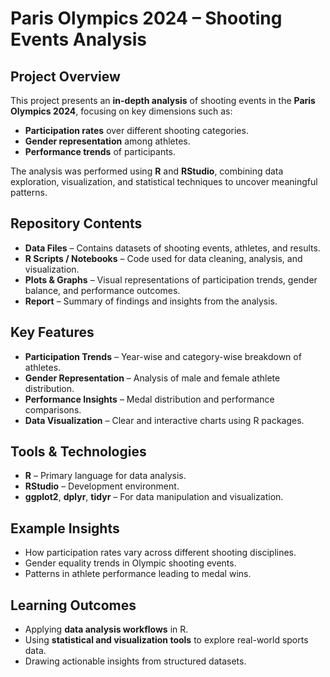 # Paris Olympics 2024 – Shooting Events Analysis

## Project Overview
This project presents an **in-depth analysis** of shooting events in the **Paris Olympics 2024**, focusing on key dimensions such as:
- **Participation rates** over different shooting categories.
- **Gender representation** among athletes.
- **Performance trends** of participants.

The analysis was performed using **R** and **RStudio**, combining data exploration, visualization, and statistical techniques to uncover meaningful patterns.

## Repository Contents
- **Data Files** – Contains datasets of shooting events, athletes, and results.
- **R Scripts / Notebooks** – Code used for data cleaning, analysis, and visualization.
- **Plots & Graphs** – Visual representations of participation trends, gender balance, and performance outcomes.
- **Report** – Summary of findings and insights from the analysis.

## Key Features
- **Participation Trends** – Year-wise and category-wise breakdown of athletes.
- **Gender Representation** – Analysis of male and female athlete distribution.
- **Performance Insights** – Medal distribution and performance comparisons.
- **Data Visualization** – Clear and interactive charts using R packages.

## Tools & Technologies
- **R** – Primary language for data analysis.
- **RStudio** – Development environment.
- **ggplot2**, **dplyr**, **tidyr** – For data manipulation and visualization.

## Example Insights
- How participation rates vary across different shooting disciplines.
- Gender equality trends in Olympic shooting events.
- Patterns in athlete performance leading to medal wins.

## Learning Outcomes
- Applying **data analysis workflows** in R.
- Using **statistical and visualization tools** to explore real-world sports data.
- Drawing actionable insights from structured datasets.
